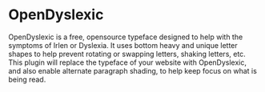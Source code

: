 OpenDyslexic
======

OpenDyslexic is a free, opensource typeface designed to help with the symptoms of Irlen or Dyslexia. It uses bottom heavy and unique letter shapes to help prevent rotating or swapping letters, shaking letters, etc. This plugin will replace the typeface of your website with OpenDyslexic, and also enable alternate paragraph shading, to help keep focus on what is being read. 